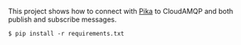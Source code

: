 This project shows how to connect with [Pika](https://github.com/pika/pika) to CloudAMQP and both publish and subscribe messages.

    $ pip install -r requirements.txt
